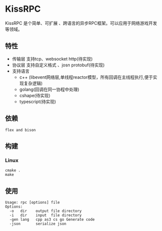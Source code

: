 # KissRPC
KissRPC 是个简单、可扩展 、跨语言的异步RPC框架。可以应用于网络游戏开发等领域。

## 特性
* 传输层 支持tcp、websocket http(待实现) 
* 协议层 支持自定义格式 、josn protobuf(待实现)
* 支持语言
  * c++ (libevent网络层,单线程reactor模型，所有回调在主线程执行,便于实现复杂逻辑)
  * golang(回调在同一协程中处理)
  * cshape(待实现)
  * typescript(待实现)

## 依赖
```
flex and bison
```

## 构建
### Linux 
```
cmake .
make 
```

## 使用
```
Usage: rpc [options] file
Options:
  -o   dir    output file directory
  -i   dir    input  file directory
  -gen lang   cpp as3 cs go Generate code
  -json       serialize json
```
